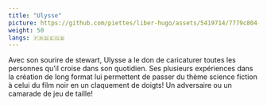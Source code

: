 ```yaml
---
title: "Ulysse"
picture: https://github.com/piettes/liber-hugo/assets/5419714/7779c804-92ec-4cdd-b54f-735982de1fc3
weight: 50
langs: 🇫🇷🇩🇪🇬🇧
---
```


Avec son sourire de stewart, Ulysse a le don de caricaturer toutes les personnes qu’il croise dans son quotidien. Ses
plusieurs expériences dans la création de long format lui permettent de passer du thème science fiction à celui du film
noir en un claquement de doigts! Un adversaire ou un camarade de jeu de taille!